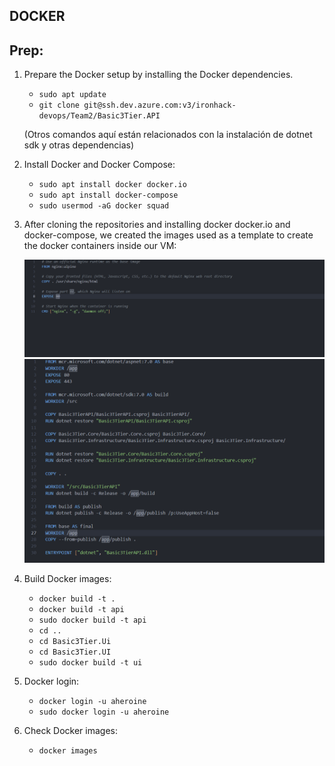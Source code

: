 ## DOCKER

## Prep: 

1. Prepare the Docker setup by installing the Docker dependencies.
    - `sudo apt update`
    - `git clone git@ssh.dev.azure.com:v3/ironhack-devops/Team2/Basic3Tier.API`

   (Otros comandos aquí están relacionados con la instalación de dotnet sdk y otras dependencias)

2. Install Docker and Docker Compose:
    - `sudo apt install docker docker.io`
    - `sudo apt install docker-compose`
    - `sudo usermod -aG docker squad`

3. After cloning the repositories and installing docker docker.io and docker-compose, we created the images used as a template to create the docker containers inside our VM:

   ![Alternate_Text](./images/Captura%20de%20pantalla%202023-12-15%20111648.png)
   ![Alternate_Text](./images/Captura%20de%20pantalla%202023-12-15%20111724.png)

4. Build Docker images:
    - `docker build -t .`
    - `docker build -t api`
    - `sudo docker build -t api`
    - `cd ..`
    - `cd Basic3Tier.Ui`
    - `cd Basic3Tier.UI`
    - `sudo docker build -t ui`

5. Docker login:
    - `docker login -u aheroine`
    - `sudo docker login -u aheroine`

6. Check Docker images:
    - `docker images`

